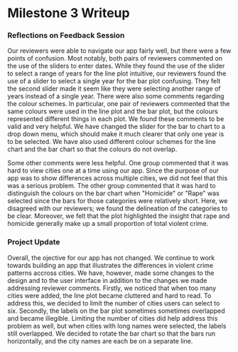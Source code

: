 Milestone 3 Writeup
================

### Reflections on Feedback Session

Our reviewers were able to navigate our app fairly well, but there were a few points of confusion. Most notably, both pairs of reviewers commented on the use of the sliders to enter dates. While they found the use of the slider to select a range of years for the line plot intuitive, our reviewers found the use of a slider to select a single year for the bar plot confusing. They felt the second slider made it seem like they were selecting another range of years instead of a single year. There were also some comments regarding the colour schemes. In particular, one pair of reviewers commented that the same colours were used in the line plot and the bar plot, but the colours represented different things in each plot. We found these comments to be valid and very helpful. We have changed the slider for the bar to chart to a drop down menu, which should make it much clearer that only one year is to be selected. We have also used different colour schemes for the line chart and the bar chart so that the colours do not overlap.

Some other comments were less helpful. One group commented that it was hard to view cities one at a time using our app. Since the purpose of our app was to show differences across multiple cities, we did not feel that this was a serious problem. The other group commented that it was hard to distinguish the colours on the bar chart when "Homicide" or "Rape" was selected since the bars for those categories were relatively short. Here, we disagreed with our reviewers; we found the delineation of the categories to be clear. Moreover, we felt that the plot highlighted the insight that rape and homicide generally make up a small proportion of total violent crime.

### Project Update

Overall, the ojective for our app has not changed. We continue to work towards building an app that illustrates the differences in violent crime patterns accross cities. We have, however, made some changes to the design and to the user interface in addition to the changes we made addressing reviewer comments. Firstly, we noticed that when too many cities were added, the line plot became cluttered and hard to read. To address this, we decided to limit the number of cities users can select to six. Secondly, the labels on the bar plot sometimes sometimes overlapped and became illegible. Limiting the number of cities did help address this problem as well, but when cities with long names were selected, the labels still overlapped. We decided to rotate the bar chart so that the bars run horizontally, and the city names are each be on a separate line.
